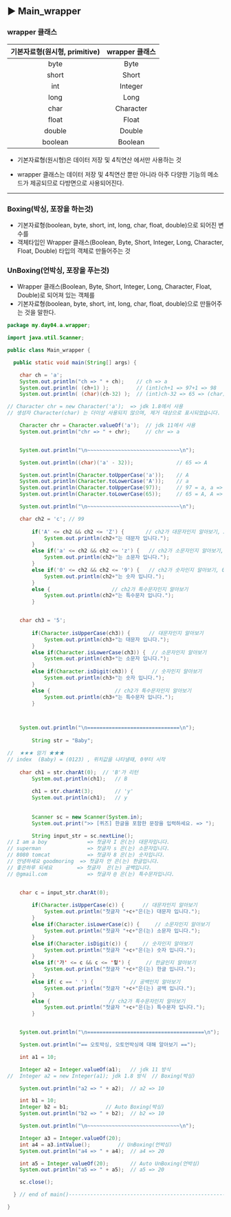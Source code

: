 ## ▶ Main_wrapper

### wrapper 클래스

| 기본자료형(원시형, primitive) | wrapper 클래스 |
| :--: | :--: |
 byte | Byte 
 short |Short
 int | Integer  
 long | Long
 char | Character
 float | Float
 double | Double
 boolean | Boolean 
 
 
* 기본자료형(원시형)은 데이터 저장 및 4칙연산 에서만 사용하는 것
  
* wrapper 클래스는 데이터 저장 및 4칙연산 뿐만 아니라 아주 다양한 기능의 메소드가 제공되므로 다방면으로 사용되어진다.
---
### Boxing(박싱, 포장을 하는것)
* 기본자료형(boolean, byte, short, int, long, char, float, double)으로 되어진 변수를
* 객체타입인 Wrapper 클래스(Boolean, Byte, Short, Integer, Long, Character, Float, Double) 타입의 객체로 만들어주는 것
		

 ### UnBoxing(언박싱, 포장을 푸는것)
* Wrapper 클래스(Boolean, Byte, Short, Integer, Long, Character, Float, Double)로 되어져 있는 객체를
* 기본자료형(boolean, byte, short, int, long, char, float, double)으로 만들어주는 것을 말한다.

```java
package my.day04.a.wrapper;

import java.util.Scanner;

public class Main_wrapper {

  public static void main(String[] args) {

    char ch = 'a';
    System.out.println("ch => " + ch);    // ch => a
    System.out.println( (ch+1) );         // (int)ch+1 => 97+1 => 98
    System.out.println( (char)(ch-32) );  // (int)ch-32 => 65 => (char) => A

// Character chr = new Character('a');  => jdk 1.8에서 사용
// 생성자 Character(char) 는 더이상 사용되지 않으며, 제거 대상으로 표시되었습니다.

    Character chr = Character.valueOf('a');  // jdk 11에서 사용
    System.out.println("chr => " + chr);     // chr => a


    System.out.println("\n~~~~~~~~~~~~~~~~~~~~~~~~~~~~~~\n");

    System.out.println((char)('a' - 32));              // 65 => A

    System.out.println(Character.toUpperCase('a'));    // A
    System.out.println(Character.toLowerCase('A'));    // a
    System.out.println(Character.toUpperCase(97));     // 97 = a, a => A, 65
    System.out.println(Character.toLowerCase(65));     // 65 = A, A => a, 97

    System.out.println("\n~~~~~~~~~~~~~~~~~~~~~~~~~~~~~~\n");

	char ch2 = 'c'; // 99
		
		if('A' <= ch2 && ch2 <= 'Z') {       // ch2가 대문자인지 알아보기, A는 65
			System.out.println(ch2+"는 대문자 입니다.");
		}
		else if('a' <= ch2 && ch2 <= 'z') {   // ch2가 소문자인지 알아보기, a는 97
			System.out.println(ch2+"는 소문자 입니다.");
		}
		else if('0' <= ch2 && ch2 <= '9') {   // ch2가 숫자인지 알아보기, 0은 48
			System.out.println(ch2+"는 숫자 입니다.");
		}
		else {  			      // ch2가 특수문자인지 알아보기
			System.out.println(ch2+"는 특수문자 입니다.");
		}


	char ch3 = '5';
		
		if(Character.isUpperCase(ch3)) {      // 대문자인지 알아보기
			System.out.println(ch3+"는 대문자 입니다.");
		}
		else if(Character.isLowerCase(ch3)) {  // 소문자인지 알아보기
			System.out.println(ch3+"는 소문자 입니다.");
		}
		else if(Character.isDigit(ch3)) {      // 숫자인지 알아보기
			System.out.println(ch3+"는 숫자 입니다.");
		}
		else {   			       // ch2가 특수문자인지 알아보기
			System.out.println(ch3+"는 특수문자 입니다.");
		}



	System.out.println("\n==============================\n");
		
		String str = "Baby";

//  ★★★ 암기 ★★★
// index  (Baby) = (0123) , 위치값을 나타낼때, 0부터 시작
		
	char ch1 = str.charAt(0);  // 'B'가 리턴
		System.out.println(ch1);   // B
		
		ch1 = str.charAt(3);       // 'y'
		System.out.println(ch1);   // y
				
		
		Scanner sc = new Scanner(System.in);
		System.out.print(">> [퀴즈] 한글을 포함한 문장을 입력하세요. => ");

		String input_str = sc.nextLine();		
// I am a boy             => 첫글자 I 은(는) 대문자입니다.
// superman               => 첫글자 s 은(는) 소문자입니다.
// 8080 tomcat            => 첫글자 8 은(는) 숫자입니다.
// 안녕하세요 goodmoring  => 첫글자 안 은(는) 한글입니다.
// 좋은하루 되세요        => 첫글자  은(는) 공백입니다.
// @gmail.com             => 첫글자 @ 은(는) 특수문자입니다.


	char c = input_str.charAt(0);
		
		if(Character.isUpperCase(c)) {   	// 대문자인지 알아보기
			System.out.println("첫글자 "+c+"은(는) 대문자 입니다.");
		}
		else if(Character.isLowerCase(c)) {   	// 소문자인지 알아보기
			System.out.println("첫글자 "+c+"은(는) 소문자 입니다.");
		}
		else if(Character.isDigit(c)) {   	// 숫자인지 알아보기
			System.out.println("첫글자 "+c+"은(는) 숫자 입니다.");
		}
		else if('가' <= c && c <= '힣') {  	// 한글인지 알아보기
			System.out.println("첫글자 "+c+"은(는) 한글 입니다.");
		}
		else if( c == ' ') {   			// 공백인지 알아보기
			System.out.println("첫글자 "+c+"은(는) 공백 입니다.");
		}						
		else {  				 // ch2가 특수문자인지 알아보기
			System.out.println("첫글자 "+c+"은(는) 특수문자 입니다.");
		}


	System.out.println("\n======================================\n");

	System.out.println("== 오토박싱, 오토언박싱에 대해 알아보기 ==");

	int a1 = 10;

	Integer a2 = Integer.valueOf(a1);	// jdk 11 방식
// 	Integer a2 = new Integer(a1); jdk 1.8 방식  // Boxing(박싱)

	System.out.println("a2 => " + a2);	// a2 => 10

	int b1 = 10;
	Integer b2 = b1;			// Auto Boxing(박싱)
	System.out.println("b2 => " + b2); 	// b2 => 10

	System.out.println("\n~~~~~~~~~~~~~~~~~~~~~~~~~~~~~~\n");

	Integer a3 = Integer.valueOf(20);
	int a4 = a3.intValue();			// UnBoxing(언박싱)
	System.out.println("a4 => " + a4);	// a4 => 20

	int a5 = Integer.valueOf(20);		// Auto UnBoxing(언박싱)
	System.out.println("a5 => " + a5);	// a5 => 20

	sc.close();

  } // end of main()------------------------------------------------------------------------

}






 
